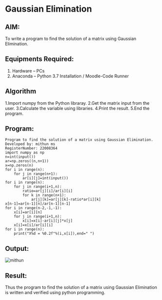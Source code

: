 # Gaussian Elimination

## AIM:
To write a program to find the solution of a matrix using Gaussian Elimination.

## Equipments Required:
1. Hardware – PCs
2. Anaconda – Python 3.7 Installation / Moodle-Code Runner

## Algorithm
1.Import numpy from the Python libraray.
2.Get the matrix input from the user.
3.Calculate the variable using libraries.
4.Print the result.
5.End the program.

## Program:
```
Program to find the solution of a matrix using Gaussian Elimination.
Developed by: mithun ms
RegisterNumber: 22008364
import numpy as np
n=int(input())
ar=np.zeros((n,n+1))
x=np.zeros(n)
for i in range(n):
    for j in range(n+1):
        ar[i][j]=int(input())
for i in range(n):
    for j in range(i+1,n):
        ratio=ar[j][i]/ar[i][i]
        for k in range(n+1):
            ar[j][k]=ar[j][k]-ratio*ar[i][k]
x[n-1]=ar[n-1][n]/ar[n-1][n-1]
for i in range(n-2,-1,-1):
    x[i]=ar[i][n]
    for j in range(i+1,n):
        x[i]=x[i]-ar[i][j]*x[j]
    x[i]=x[i]/ar[i][i]
for i in range(n):
    print("X%d = %0.2f"%(i,x[i]),end=" ")
```

## Output:
![mithun](https://user-images.githubusercontent.com/118344695/215434323-18934f22-cfc0-4f63-8d6d-47ef06035366.png)



## Result:
Thus the program to find the solution of a matrix using Gaussian Elimination is written and verified using python programming.

